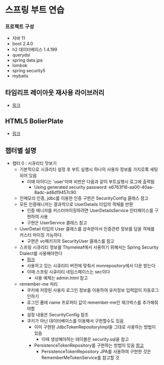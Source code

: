 # 스프링 부트 연습

### 프로젝트 구성
* 자바 11
* boot 2.4.0
* h2 데이터베이스 1.4.199
* querydsl
* spring data jpa
* lombok
* spring security5
* mybatis

## 타임리프 레이아웃 재사용 라이브러리
* [링크](https://ultraq.github.io/thymeleaf-layout-dialect/)

## HTML5 BolierPlate
* [링크](https://html5boilerplate.com)

## 챕터별 설명
 - 챕터 0 : 시큐리티 맛보기
    - 기본적으로 시큐리티 설정 후 부트 실행시 하나의 사용자 정보를 가지로록 세팅되어 있음
       - 이때 아이디는 'user'이며 비번은 다음과 같이 부트실행시 로그에 출력됨
         - Using generated security password: e6763f16-aa00-40aa-8adc-ad6df9457c90
    - 인메모리 인증, jdbc를 이용한 인증 구현은 SecurityConfig 클래스 참고
    - 모든 인증매니저는 결과적으로 UserDetails 타입의 객체를 반환
       - 인증 매니저를 커스터마이징하려면 UserDetailsService 인터페이스를 구현하여 사용
       - 구현은 UserService 클래스 참고
    - UserDetail 타입의 User 클래스를 상속받아서 인증관련 정보를 담을 객체를 커스터 마이징 가능하다.
       - 구현은 vo패키지의 SecurityUser 클래스를 참고
    - 스프링 시큐리티 정보를 Thymeleaf에서 사용하기 위해서는 Spring Security Dialect를 사용해야한다
       - [링크](https://github.com/thymeleaf/thymeleaf-extras-springsecurity)
       - 사용하고 있는 시큐리티 버전에 맞춰서 mvnrepository에서 다운 받는다
       - 이때 스프링 시큐리티 네임스페이스는 sec이다
          - 사용 예제는 admin.html 참고
    - remember-me 처리
       - 쿠키에 저장된 사용자 로그인 정보를 이용하여 유저정보 입력없이 자동로그인하기
       - 로그인 폼에 name 프로퍼티 값이 remember-me인 체크박스를 추가해줘야함
       - 설정 내용은 SecurityConfig 참조
       - 쿠키가 아닌 데이터베이스를 이용해서 구현할수도 있음
          - 이미 구현된 JdbcTokenRepositoryImpl을 그대로 사용하는 방법이 있음
              - 이때 생성해야하는 테이블은 security.sql을 참고
          - PersistenceTokenRepository를 구현하는 방법이 있음 [참고](https://github.com/spring-projects/spring-security/blob/master/web/src/main/java/org/springframework/security/web/authentication/rememberme/JdbcTokenRepositoryImpl.java)
              - PersistenceTokenRepository JPA를 사용하여 구현한 것은 RememberMeTokenService를 참고할 것
          